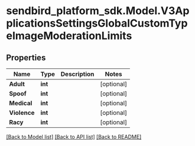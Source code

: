 
# sendbird_platform_sdk.Model.V3ApplicationsSettingsGlobalCustomTypeImageModerationLimits

## Properties

Name | Type | Description | Notes
------------ | ------------- | ------------- | -------------
**Adult** | **int** |  | [optional] 
**Spoof** | **int** |  | [optional] 
**Medical** | **int** |  | [optional] 
**Violence** | **int** |  | [optional] 
**Racy** | **int** |  | [optional] 

[[Back to Model list]](../README.md#documentation-for-models)
[[Back to API list]](../README.md#documentation-for-api-endpoints)
[[Back to README]](../README.md)

